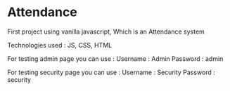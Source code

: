 # Attendance
First project using vanilla javascript, Which is an Attendance system

Technologies used : JS, CSS, HTML

For testing admin page you can use : 
Username : Admin
Password : admin

For testing security page you can use : 
Username : Security
Password : security
